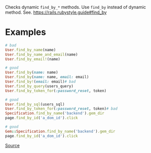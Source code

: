 
Checks dynamic `find_by_*` methods.
Use `find_by` instead of dynamic method.
See. https://rails.rubystyle.guide#find_by

# Examples

```ruby
# bad
User.find_by_name(name)
User.find_by_name_and_email(name)
User.find_by_email!(name)

# good
User.find_by(name: name)
User.find_by(name: name, email: email)
User.find_by!(email: email)# bad
User.find_by_query(users_query)
User.find_by_token_for(:password_reset, token)

# good
User.find_by_sql(users_sql)
User.find_by_token_for(:password_reset, token)# bad
Specification.find_by_name('backend').gem_dir
page.find_by_id('a_dom_id').click

# good
Gem::Specification.find_by_name('backend').gem_dir
page.find_by_id('a_dom_id').click
```

[Source](http://www.rubydoc.info/gems/rubocop/RuboCop/Cop/Rails/DynamicFindBy)